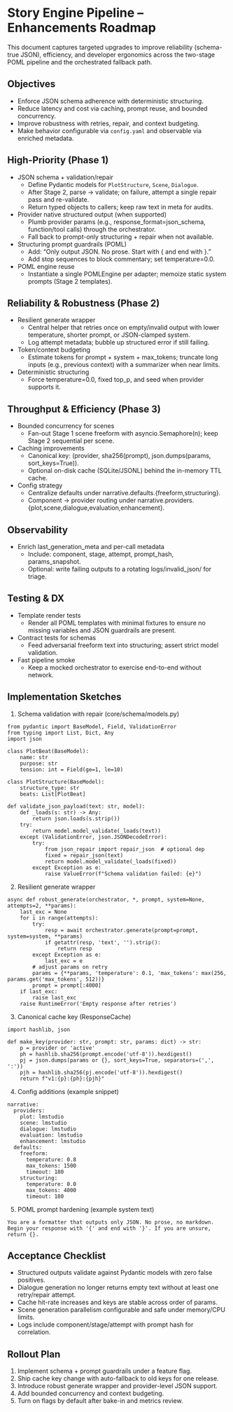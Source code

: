 Story Engine Pipeline – Enhancements Roadmap
===========================================

This document captures targeted upgrades to improve reliability (schema-true JSON), efficiency, and developer ergonomics across the two-stage POML pipeline and the orchestrated fallback path.

Objectives
----------
- Enforce JSON schema adherence with deterministic structuring.
- Reduce latency and cost via caching, prompt reuse, and bounded concurrency.
- Improve robustness with retries, repair, and context budgeting.
- Make behavior configurable via `config.yaml` and observable via enriched metadata.

High-Priority (Phase 1)
-----------------------
- JSON schema + validation/repair
  - Define Pydantic models for `PlotStructure`, `Scene`, `Dialogue`.
  - After Stage 2, parse → validate; on failure, attempt a single repair pass and re-validate.
  - Return typed objects to callers; keep raw text in meta for audits.
- Provider native structured output (when supported)
  - Plumb provider params (e.g., response_format=json_schema, function/tool calls) through the orchestrator.
  - Fall back to prompt-only structuring + repair when not available.
- Structuring prompt guardrails (POML)
  - Add: “Only output JSON. No prose. Start with { and end with }.”
  - Add stop sequences to block commentary; set temperature=0.0.
- POML engine reuse
  - Instantiate a single POMLEngine per adapter; memoize static system prompts (Stage 2 templates).

Reliability & Robustness (Phase 2)
----------------------------------
- Resilient generate wrapper
  - Central helper that retries once on empty/invalid output with lower temperature, shorter prompt, or JSON-clamped system.
  - Log attempt metadata; bubble up structured error if still failing.
- Token/context budgeting
  - Estimate tokens for prompt + system + max_tokens; truncate long inputs (e.g., previous context) with a summarizer when near limits.
- Deterministic structuring
  - Force temperature=0.0, fixed top_p, and seed when provider supports it.

Throughput & Efficiency (Phase 3)
---------------------------------
- Bounded concurrency for scenes
  - Fan-out Stage 1 scene freeform with asyncio.Semaphore(n); keep Stage 2 sequential per scene.
- Caching improvements
  - Canonical key: (provider, sha256(prompt), json.dumps(params, sort_keys=True)).
  - Optional on-disk cache (SQLite/JSONL) behind the in-memory TTL cache.
- Config strategy
  - Centralize defaults under narrative.defaults.{freeform,structuring}.
  - Component → provider routing under narrative.providers.{plot,scene,dialogue,evaluation,enhancement}.

Observability
-------------
- Enrich last_generation_meta and per-call metadata
  - Include: component, stage, attempt, prompt_hash, params_snapshot.
  - Optional: write failing outputs to a rotating logs/invalid_json/ for triage.

Testing & DX
------------
- Template render tests
  - Render all POML templates with minimal fixtures to ensure no missing variables and JSON guardrails are present.
- Contract tests for schemas
  - Feed adversarial freeform text into structuring; assert strict model validation.
- Fast pipeline smoke
  - Keep a mocked orchestrator to exercise end-to-end without network.

Implementation Sketches
-----------------------

1) Schema validation with repair (core/schema/models.py)
```
from pydantic import BaseModel, Field, ValidationError
from typing import List, Dict, Any
import json

class PlotBeat(BaseModel):
    name: str
    purpose: str
    tension: int = Field(ge=1, le=10)

class PlotStructure(BaseModel):
    structure_type: str
    beats: List[PlotBeat]

def validate_json_payload(text: str, model):
    def _loads(s: str) -> Any:
        return json.loads(s.strip())
    try:
        return model.model_validate(_loads(text))
    except (ValidationError, json.JSONDecodeError):
        try:
            from json_repair import repair_json  # optional dep
            fixed = repair_json(text)
            return model.model_validate(_loads(fixed))
        except Exception as e:
            raise ValueError(f"Schema validation failed: {e}")
```

2) Resilient generate wrapper
```
async def robust_generate(orchestrator, *, prompt, system=None, attempts=2, **params):
    last_exc = None
    for i in range(attempts):
        try:
            resp = await orchestrator.generate(prompt=prompt, system=system, **params)
            if getattr(resp, 'text', '').strip():
                return resp
        except Exception as e:
            last_exc = e
        # adjust params on retry
        params = {**params, 'temperature': 0.1, 'max_tokens': max(256, params.get('max_tokens', 512))}
        prompt = prompt[:4000]
    if last_exc:
        raise last_exc
    raise RuntimeError('Empty response after retries')
```

3) Canonical cache key (ResponseCache)
```
import hashlib, json

def make_key(provider: str, prompt: str, params: dict) -> str:
    p = provider or 'active'
    ph = hashlib.sha256(prompt.encode('utf-8')).hexdigest()
    pj = json.dumps(params or {}, sort_keys=True, separators=(',', ':'))
    pjh = hashlib.sha256(pj.encode('utf-8')).hexdigest()
    return f"v1:{p}:{ph}:{pjh}"
```

4) Config additions (example snippet)
```
narrative:
  providers:
    plot: lmstudio
    scene: lmstudio
    dialogue: lmstudio
    evaluation: lmstudio
    enhancement: lmstudio
  defaults:
    freeform:
      temperature: 0.8
      max_tokens: 1500
      timeout: 180
    structuring:
      temperature: 0.0
      max_tokens: 4000
      timeout: 180
```

5) POML prompt hardening (example system text)
```
You are a formatter that outputs only JSON. No prose, no markdown.
Begin your response with '{' and end with '}'. If you are unsure, return {}.
```

Acceptance Checklist
--------------------
- Structured outputs validate against Pydantic models with zero false positives.
- Dialogue generation no longer returns empty text without at least one retry/repair attempt.
- Cache hit-rate increases and keys are stable across order of params.
- Scene generation parallelism configurable and safe under memory/CPU limits.
- Logs include component/stage/attempt with prompt hash for correlation.

Rollout Plan
------------
1. Implement schema + prompt guardrails under a feature flag.
2. Ship cache key change with auto-fallback to old keys for one release.
3. Introduce robust generate wrapper and provider-level JSON support.
4. Add bounded concurrency and context budgeting.
5. Turn on flags by default after bake-in and metrics review.

